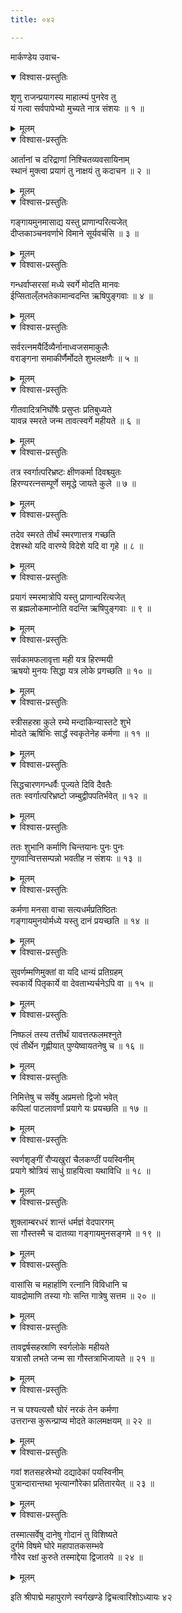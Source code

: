```yaml
---
title: ०४२

---
```

मार्कण्डेय उवाच-  

<details open><summary>विश्वास-प्रस्तुतिः</summary>

शृणु राजन्प्रयागस्य माहात्म्यं पुनरेव तु  
यं गत्वा सर्वपापेभ्यो मुच्यते नात्र संशयः ॥ १ ॥
</details>

<details><summary>मूलम्</summary>

शृणु राजन्प्रयागस्य माहात्म्यं पुनरेव तु  
यं गत्वा सर्वपापेभ्यो मुच्यते नात्र संशयः ॥ १ ॥
</details>



<details open><summary>विश्वास-प्रस्तुतिः</summary>

आर्तानां च दरिद्राणां निश्चितव्यवसायिनाम्  
स्थानं मुक्त्वा प्रयागं तु नाक्षयं तु कदाचन ॥ २ ॥
</details>

<details><summary>मूलम्</summary>

आर्तानां च दरिद्राणां निश्चितव्यवसायिनाम्  
स्थानं मुक्त्वा प्रयागं तु नाक्षयं तु कदाचन ॥ २ ॥
</details>



<details open><summary>विश्वास-प्रस्तुतिः</summary>

गङ्गायमुनमासाद्य यस्तु प्राणान्परित्यजेत्  
दीप्तकाञ्चनवर्णाभे विमाने सूर्यवर्चसि ॥ ३ ॥
</details>

<details><summary>मूलम्</summary>

गङ्गायमुनमासाद्य यस्तु प्राणान्परित्यजेत्  
दीप्तकाञ्चनवर्णाभे विमाने सूर्यवर्चसि ॥ ३ ॥
</details>



<details open><summary>विश्वास-प्रस्तुतिः</summary>

गन्धर्वाप्सरसां मध्ये स्वर्गे मोदति मानवः  
ईप्सिताल्ँलभतेकामान्वदन्ति ऋषिपुङ्गवाः ॥ ४ ॥
</details>

<details><summary>मूलम्</summary>

गन्धर्वाप्सरसां मध्ये स्वर्गे मोदति मानवः  
ईप्सिताल्ँलभतेकामान्वदन्ति ऋषिपुङ्गवाः ॥ ४ ॥
</details>



<details open><summary>विश्वास-प्रस्तुतिः</summary>

सर्वरत्नमयैर्दिव्यैर्नानाध्वजसमाकुलैः  
वराङ्गना समाकीर्णैर्मोदते शुभलक्षणैः ॥ ५ ॥
</details>

<details><summary>मूलम्</summary>

सर्वरत्नमयैर्दिव्यैर्नानाध्वजसमाकुलैः  
वराङ्गना समाकीर्णैर्मोदते शुभलक्षणैः ॥ ५ ॥
</details>



<details open><summary>विश्वास-प्रस्तुतिः</summary>

गीतवादित्रनिर्घोषैः प्रसुप्तः प्रतिबुध्यते  
यावन्न स्मरते जन्म तावत्स्वर्गे महीयते ॥ ६ ॥
</details>

<details><summary>मूलम्</summary>

गीतवादित्रनिर्घोषैः प्रसुप्तः प्रतिबुध्यते  
यावन्न स्मरते जन्म तावत्स्वर्गे महीयते ॥ ६ ॥
</details>



<details open><summary>विश्वास-प्रस्तुतिः</summary>

तत्र स्वर्गात्परिभ्रष्टः क्षीणकर्मा दिवश्च्युतः  
हिरण्यरत्नसम्पूर्णे समृद्धे जायते कुले ॥ ७ ॥
</details>

<details><summary>मूलम्</summary>

तत्र स्वर्गात्परिभ्रष्टः क्षीणकर्मा दिवश्च्युतः  
हिरण्यरत्नसम्पूर्णे समृद्धे जायते कुले ॥ ७ ॥
</details>



<details open><summary>विश्वास-प्रस्तुतिः</summary>

तदेव स्मरते तीर्थं स्मरणात्तत्र गच्छति  
देशस्थो यदि वारण्ये विदेशे यदि वा गृहे ॥ ८ ॥
</details>

<details><summary>मूलम्</summary>

तदेव स्मरते तीर्थं स्मरणात्तत्र गच्छति  
देशस्थो यदि वारण्ये विदेशे यदि वा गृहे ॥ ८ ॥
</details>



<details open><summary>विश्वास-प्रस्तुतिः</summary>

प्रयागं स्मरमात्रोपि यस्तु प्राणान्परित्यजेत्  
स ब्रह्मलोकमाप्नोति वदन्ति ऋषिपुङ्गवाः ॥ ९ ॥
</details>

<details><summary>मूलम्</summary>

प्रयागं स्मरमात्रोपि यस्तु प्राणान्परित्यजेत्  
स ब्रह्मलोकमाप्नोति वदन्ति ऋषिपुङ्गवाः ॥ ९ ॥
</details>



<details open><summary>विश्वास-प्रस्तुतिः</summary>

सर्वकामफलावृत्ता मही यत्र हिरण्मयी  
ऋषयो मुनयः सिद्धा यत्र लोके प्रगच्छति ॥ १० ॥
</details>

<details><summary>मूलम्</summary>

सर्वकामफलावृत्ता मही यत्र हिरण्मयी  
ऋषयो मुनयः सिद्धा यत्र लोके प्रगच्छति ॥ १० ॥
</details>



<details open><summary>विश्वास-प्रस्तुतिः</summary>

स्त्रीसहस्रा कुले रम्ये मन्दाकिन्यास्तटे शुभे  
मोदते ऋषिभिः सार्द्धं स्वकृतेनेह कर्मणा ॥ ११ ॥
</details>

<details><summary>मूलम्</summary>

स्त्रीसहस्रा कुले रम्ये मन्दाकिन्यास्तटे शुभे  
मोदते ऋषिभिः सार्द्धं स्वकृतेनेह कर्मणा ॥ ११ ॥
</details>



<details open><summary>विश्वास-प्रस्तुतिः</summary>

सिद्धचारणगन्धर्वैः पूज्यते दिवि दैवतैः  
ततः स्वर्गात्परिभ्रष्टो जम्बुद्वीपपतिर्भवेत् ॥ १२ ॥
</details>

<details><summary>मूलम्</summary>

सिद्धचारणगन्धर्वैः पूज्यते दिवि दैवतैः  
ततः स्वर्गात्परिभ्रष्टो जम्बुद्वीपपतिर्भवेत् ॥ १२ ॥
</details>



<details open><summary>विश्वास-प्रस्तुतिः</summary>

ततः शुभानि कर्माणि चिन्तयानः पुनः पुनः  
गुणवान्वित्तसम्पन्नो भवतीह न संशयः ॥ १३ ॥
</details>

<details><summary>मूलम्</summary>

ततः शुभानि कर्माणि चिन्तयानः पुनः पुनः  
गुणवान्वित्तसम्पन्नो भवतीह न संशयः ॥ १३ ॥
</details>



<details open><summary>विश्वास-प्रस्तुतिः</summary>

कर्मणा मनसा वाचा सत्यधर्मप्रतिष्ठितः  
गङ्गायमुनयोर्मध्ये यस्तु दानं प्रयच्छति ॥ १४ ॥
</details>

<details><summary>मूलम्</summary>

कर्मणा मनसा वाचा सत्यधर्मप्रतिष्ठितः  
गङ्गायमुनयोर्मध्ये यस्तु दानं प्रयच्छति ॥ १४ ॥
</details>



<details open><summary>विश्वास-प्रस्तुतिः</summary>

सुवर्णम्मणिमुक्तां वा यदि धान्यं प्रतिग्रहम्  
स्वकार्ये पितृकार्ये वा देवताभ्यर्चनेऽपि वा ॥ १५ ॥
</details>

<details><summary>मूलम्</summary>

सुवर्णम्मणिमुक्तां वा यदि धान्यं प्रतिग्रहम्  
स्वकार्ये पितृकार्ये वा देवताभ्यर्चनेऽपि वा ॥ १५ ॥
</details>



<details open><summary>विश्वास-प्रस्तुतिः</summary>

निष्फलं तस्य तत्तीर्थं यावत्तत्फलमश्नुते  
एवं तीर्थेन गृह्णीयात् पुण्येष्वायतनेषु च ॥ १६ ॥
</details>

<details><summary>मूलम्</summary>

निष्फलं तस्य तत्तीर्थं यावत्तत्फलमश्नुते  
एवं तीर्थेन गृह्णीयात् पुण्येष्वायतनेषु च ॥ १६ ॥
</details>



<details open><summary>विश्वास-प्रस्तुतिः</summary>

निमित्तेषु च सर्वेषु अप्रमत्तो द्विजो भवेत्  
कपिलां पाटलावर्णां प्रयागे यः प्रयच्छति ॥ १७ ॥
</details>

<details><summary>मूलम्</summary>

निमित्तेषु च सर्वेषु अप्रमत्तो द्विजो भवेत्  
कपिलां पाटलावर्णां प्रयागे यः प्रयच्छति ॥ १७ ॥
</details>



<details open><summary>विश्वास-प्रस्तुतिः</summary>

स्वर्णशृङ्गीं रौप्यखुरां चैलकण्ठीं पयस्विनीम्  
प्रयागे श्रोत्रियं साधुं ग्राहयित्वा यथाविधि ॥ १८ ॥
</details>

<details><summary>मूलम्</summary>

स्वर्णशृङ्गीं रौप्यखुरां चैलकण्ठीं पयस्विनीम्  
प्रयागे श्रोत्रियं साधुं ग्राहयित्वा यथाविधि ॥ १८ ॥
</details>



<details open><summary>विश्वास-प्रस्तुतिः</summary>

शुक्लाम्बरधरं शान्तं धर्मज्ञं वेदपारगम्  
सा गौस्तस्मै च दातव्या गङ्गायमुनसङ्गमे ॥ १९ ॥
</details>

<details><summary>मूलम्</summary>

शुक्लाम्बरधरं शान्तं धर्मज्ञं वेदपारगम्  
सा गौस्तस्मै च दातव्या गङ्गायमुनसङ्गमे ॥ १९ ॥
</details>



<details open><summary>विश्वास-प्रस्तुतिः</summary>

वासांसि च महार्हाणि रत्नानि विविधानि च  
यावद्रोमाणि तस्या गोः सन्ति गात्रेषु सत्तम ॥ २० ॥
</details>

<details><summary>मूलम्</summary>

वासांसि च महार्हाणि रत्नानि विविधानि च  
यावद्रोमाणि तस्या गोः सन्ति गात्रेषु सत्तम ॥ २० ॥
</details>



<details open><summary>विश्वास-प्रस्तुतिः</summary>

तावद्वर्षसहस्राणि स्वर्गलोके महीयते  
यत्रासौ लभते जन्म सा गौस्तत्राभिजायते ॥ २१ ॥
</details>

<details><summary>मूलम्</summary>

तावद्वर्षसहस्राणि स्वर्गलोके महीयते  
यत्रासौ लभते जन्म सा गौस्तत्राभिजायते ॥ २१ ॥
</details>



<details open><summary>विश्वास-प्रस्तुतिः</summary>

न च पश्यत्यसौ घोरं नरकं तेन कर्मणा  
उत्तरान्स कुरून्प्राप्य मोदते कालमक्षयम् ॥ २२ ॥
</details>

<details><summary>मूलम्</summary>

न च पश्यत्यसौ घोरं नरकं तेन कर्मणा  
उत्तरान्स कुरून्प्राप्य मोदते कालमक्षयम् ॥ २२ ॥
</details>



<details open><summary>विश्वास-प्रस्तुतिः</summary>

गवां शतसहस्रेभ्यो दद्यादेकां पयस्विनीम्  
पुत्रान्दारान्तथा भृत्यान्गौरेका प्रतितारयेत् ॥ २३ ॥
</details>

<details><summary>मूलम्</summary>

गवां शतसहस्रेभ्यो दद्यादेकां पयस्विनीम्  
पुत्रान्दारान्तथा भृत्यान्गौरेका प्रतितारयेत् ॥ २३ ॥
</details>



<details open><summary>विश्वास-प्रस्तुतिः</summary>

तस्मात्सर्वेषु दानेषु गोदानं तु विशिष्यते  
दुर्गमे विषमे घोरे महापातकसम्भवे  
गौरेव रक्षां कुरुते तस्माद्देया द्विजातये ॥ २४ ॥
</details>

<details><summary>मूलम्</summary>

तस्मात्सर्वेषु दानेषु गोदानं तु विशिष्यते  
दुर्गमे विषमे घोरे महापातकसम्भवे  
गौरेव रक्षां कुरुते तस्माद्देया द्विजातये ॥ २४ ॥
</details>


इति श्रीपाद्मे महापुराणे स्वर्गखण्डे द्विचत्वारिंशोऽध्यायः ४२